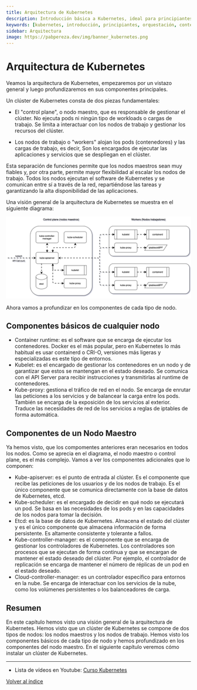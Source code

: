 ```yaml
---
title: Arquitectura de Kubernetes 
description: Introducción básica a Kubernetes, ideal para principiantes que desean aprender sobre esta tecnología de orquestación de contenedores.
keywords: [kubernetes, introducción, principiantes, orquestación, contenedores]
sidebar: Arquitectura 
image: https://pabpereza.dev/img/banner_kubernetes.png
---
```


# Arquitectura de Kubernetes
Veamos la arquitectura de Kubernetes, empezaremos por un vistazo general y luego profundizaremos en sus componentes principales. 

Un clúster de Kubernetes consta de dos piezas fundamentales:
* El "control plane", o nodo maestro, que es responsable de gestionar el clúster. No ejecuta pods ni ningún tipo de workloads o cargas de trabajo. Se limita a interactuar con los nodos de trabajo y gestionar los recursos del clúster.

* Los nodos de trabajo o "workers" alojan los pods (contenedores) y las cargas de trabajo, es decir, Son los encargados de ejecutar las aplicaciones y servicios que se despliegan en el clúster.

Esta separación de funciones permite que los nodos maestros sean muy fiables y, por otra parte, permite mayor flexibilidad al escalar los nodos de trabajo. Todos los nodos ejecutan el software de Kubernetes y se comunican entre sí a través de la red, repartiéndose las tareas y garantizando la alta disponibilidad de las aplicaciones.

Una visión general de la arquitectura de Kubernetes se muestra en el siguiente diagrama:

![Arquitectura de Kubernetes](./diagramas/arquitectura.drawio.svg)

Ahora vamos a profundizar en los componentes de cada tipo de nodo.

## Componentes básicos de cualquier nodo 
 - Container runtime: es el software que se encarga de ejecutar los contenedores. Docker es el más popular, pero en Kubernetes lo más habitual es usar containerd o CRI-O, versiones más ligeras y especializadas es este tipo de entornos.
 - Kubelet: es el encargado de gestionar  los contenedores en un nodo y de garantizar que estos se mantengan en el estado deseado. Se comunica con el API Server para recibir instrucciones y transmitirlas al runtime de contenedores.
 - Kube-proxy: gestiona el tráfico de red en el nodo. Se encarga de enrutar las peticiones a los servicios y de balancear la carga entre los pods. También se encarga de la exposición de los servicios al exterior. Traduce las necesidades de red de los servicios a reglas de iptables de forma automática.


## Componentes de un Nodo Maestro
Ya hemos visto, que los compomentes anteriores eran necesarios en todos los nodos. Como se aprecia en el diagrama, el nodo maestro o control plane, es el más complejo. Vamos a ver los componentes adicionales que lo componen:
- Kube-apiserver: es el punto de entrada al clúster. Es el componente que recibe las peticiones de los usuarios y de los nodos de trabajo. Es el único componente que se comunica directamente con la base de datos de Kubernetes, etcd.
- Kube-scheduler: es el encargado de decidir en qué nodo se ejecutará un pod. Se basa en las necesidades de los pods y en las capacidades de los nodos para tomar la decisión.
- Etcd: es la base de datos de Kubernetes. Almacena el estado del clúster y es el único componente que almacena información de forma persistente. Es altamente consistente y tolerante a fallos.
- Kube-controller-manager: es el componente que se encarga de gestionar los controladores de Kubernetes. Los controladores son procesos que se ejecutan de forma continua y que se encargan de mantener el estado deseado del clúster. Por ejemplo, el controlador de replicación se encarga de mantener el número de réplicas de un pod en el estado deseado.
- Cloud-controller-manager: es un controlador específico para entornos en la nube. Se encarga de interactuar con los servicios de la nube, como los volúmenes persistentes o los balanceadores de carga.


## Resumen
En este capítulo hemos visto una visión general de la arquitectura de Kubernetes. Hemos visto que un clúster de Kubernetes se compone de dos tipos de nodos: los nodos maestros y los nodos de trabajo. Hemos visto los componentes básicos de cada tipo de nodo y hemos profundizado en los componentes del nodo maestro. En el siguiente capítulo veremos cómo instalar un clúster de Kubernetes.


---
* Lista de vídeos en Youtube: [Curso Kubernetes](https://www.youtube.com/playlist?list=PLQhxXeq1oc2k9MFcKxqXy5GV4yy7wqSma)

[Volver al índice](README.md#índice)